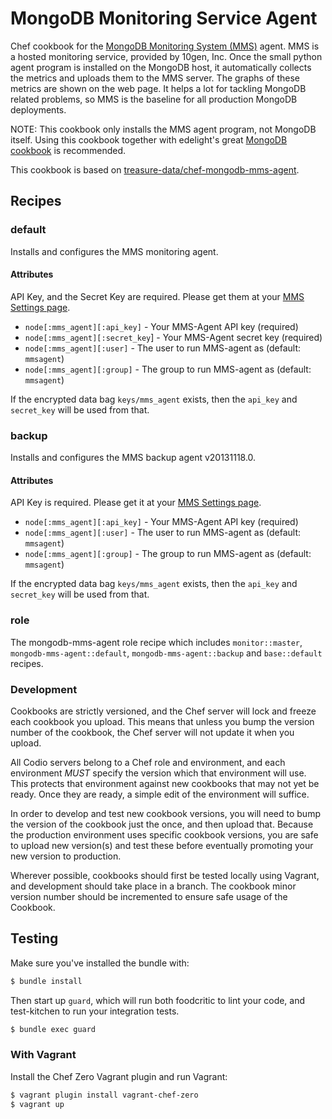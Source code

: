 MongoDB Monitoring Service Agent
================================

Chef cookbook for the [MongoDB Monitoring System (MMS)](http://www.10gen.com/mongodb-monitoring-service)
agent. MMS is a hosted monitoring service, provided by 10gen, Inc. Once the small python agent
program is installed on the MongoDB host, it automatically collects the metrics and uploads them to
the MMS server. The graphs of these metrics are shown on the web page. It helps a lot for tackling
MongoDB related problems, so MMS is the baseline for all production MongoDB deployments.

NOTE: This cookbook only installs the MMS agent program, not MongoDB itself. Using this cookbook
together with edelight's great [MongoDB cookbook](https://github.com/edelight/chef-cookbooks) is
recommended.

This cookbook is based on [treasure-data/chef-mongodb-mms-agent](https://github.com/treasure-data/chef-mongodb-mms-agent).


## Recipes

### default

Installs and configures the MMS monitoring agent.

#### Attributes

API Key, and the Secret Key are required. Please get them at your [MMS Settings page](https://mms.10gen.com/settings).

- `node[:mms_agent][:api_key]` - Your MMS-Agent API key (required)
- `node[:mms_agent][:secret_key`] - Your MMS-Agent secret key (required)
- `node[:mms_agent][:user]` - The user to run MMS-agent as (default: `mmsagent`)
- `node[:mms_agent][:group]` - The group to run MMS-agent as (default: `mmsagent`)

If the encrypted data bag `keys/mms_agent` exists, then the `api_key` and `secret_key` will be used
from that.


### backup

Installs and configures the MMS backup agent v20131118.0.

#### Attributes

API Key is required. Please get it at your [MMS Settings page](https://mms.10gen.com/settings).

- `node[:mms_agent][:api_key]` - Your MMS-Agent API key (required)
- `node[:mms_agent][:user]` - The user to run MMS-agent as (default: `mmsagent`)
- `node[:mms_agent][:group]` - The group to run MMS-agent as (default: `mmsagent`)

If the encrypted data bag `keys/mms_agent` exists, then the `api_key` and `secret_key` will be used
from that.


### role

The mongodb-mms-agent role recipe which includes `monitor::master`, `mongodb-mms-agent::default`,
`mongodb-mms-agent::backup` and `base::default` recipes.


### Development

Cookbooks are strictly versioned, and the Chef server will lock and freeze each cookbook you upload.
This means that unless you bump the version number of the cookbook, the Chef server will not update
it when you upload.

All Codio servers belong to a Chef role and environment, and each environment *MUST* specify the
version which that environment will use. This protects that environment against new cookbooks
that may not yet be ready. Once they are ready, a simple edit of the environment will suffice.

In order to develop and test new cookbook versions, you will need to bump the version of the
cookbook just the once, and then upload that. Because the production environment uses specific
cookbook versions, you are safe to upload new version(s) and test these before eventually promoting
your new version to production.

Wherever possible, cookbooks should first be tested locally using Vagrant, and development should
take place in a branch. The cookbook minor version number should be incremented to ensure safe usage
of the Cookbook.


## Testing

Make sure you've installed the bundle with:

```bash
$ bundle install
```

Then start up `guard`, which will run both foodcritic to lint your code, and test-kitchen to run
your integration tests.

```bash
$ bundle exec guard
```

### With Vagrant

Install the Chef Zero Vagrant plugin and run Vagrant:

```bash
$ vagrant plugin install vagrant-chef-zero
$ vagrant up
```